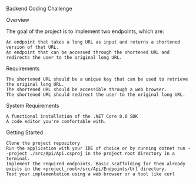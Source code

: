 Backend Coding Challenge

Overview

The goal of the project is to implement two endpoints, which are:

    An endpoint that takes a long URL as input and returns a shortened version of that URL.
    An endpoint that can be accessed through the shortened URL and redirects the user to the original long URL.

Requirements

    The shortened URL should be a unique key that can be used to retrieve the original long URL.
    The shortened URL should be accessible through a web browser.
    The shortened URL should redirect the user to the original long URL.

System Requirements

    A functional installation of the .NET Core 8.0 SDK
    A code editor you're comfortable with.

Getting Started

    Clone the project repository
    Run the application with your IDE of choice or by running dotnet run --project ./src/Api/Api.csproj in the project root directory in a terminal.
    Implement the required endpoints. Basic scaffolding for them already exists in the <project_root>/src/Api/Endpoints/Url directory.
    Test your implementation using a web browser or a tool like curl

